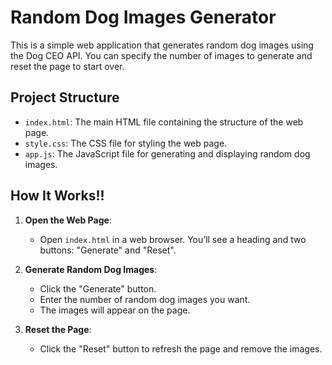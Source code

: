 # Random Dog Images Generator

This is a simple web application that generates random dog images using the Dog CEO API. You can specify the number of images to generate and reset the page to start over.

## Project Structure

- `index.html`: The main HTML file containing the structure of the web page.
- `style.css`: The CSS file for styling the web page.
- `app.js`: The JavaScript file for generating and displaying random dog images.

## How It Works!!

1. **Open the Web Page**:
   - Open `index.html` in a web browser. You’ll see a heading and two buttons: "Generate" and "Reset".

2. **Generate Random Dog Images**:
   - Click the "Generate" button.
   - Enter the number of random dog images you want.
   - The images will appear on the page.

3. **Reset the Page**:
   - Click the "Reset" button to refresh the page and remove the images.